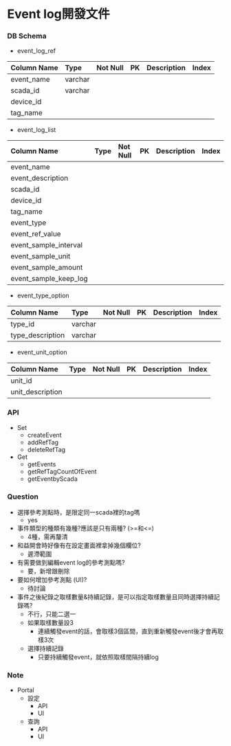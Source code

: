 # Event log開發文件

### DB Schema

* event\_log\_ref

| Column Name | Type | Not Null | PK | Description | Index |
| :--- | :--- | :--- | :--- | :--- | :--- |
| event\_name | varchar |  |  |  |  |
| scada\_id | varchar |  |  |  |  |
| device\_id |  |  |  |  |  |
| tag\_name |  |  |  |  |  |

* event\_log\_list

| Column Name | Type | Not Null | PK | Description | Index |
| :--- | :--- | :--- | :--- | :--- | :--- |
| event\_name |  |  |  |  |  |
| event\_description |  |  |  |  |  |
| scada\_id |  |  |  |  |  |
| device\_id |  |  |  |  |  |
| tag\_name |  |  |  |  |  |
| event\_type |  |  |  |  |  |
| event\_ref\_value |  |  |  |  |  |
| event\_sample\_interval |  |  |  |  |  |
| event\_sample\_unit |  |  |  |  |  |
| event\_sample\_amount |  |  |  |  |  |
| event\_sample\_keep\_log |  |  |  |  |  |

* event\_type\_option

| Column Name | Type | Not Null | PK | Description | Index |
| :--- | :--- | :--- | :--- | :--- | :--- |
| type\_id | varchar |  |  |  |  |
| type\_description | varchar |  |  |  |  |

* event\_unit\_option

| Column Name | Type | Not Null | PK | Description | Index |
| :--- | :--- | :--- | :--- | :--- | :--- |
| unit\_id |  |  |  |  |  |
| unit\_description |  |  |  |  |  |

### API

* Set
  * createEvent
  * addRefTag
  * deleteRefTag
* Get
  * getEvents
  * getRefTagCountOfEvent
  * getEventbyScada

### Question

* 選擇參考測點時，是限定同一scada裡的tag嗎
  * yes
* 事件類型的種類有幾種?應該是只有兩種? \(&gt;=和&lt;=\)
  * 4種，需再釐清
* 和益開會時好像有在設定畫面裡拿掉幾個欄位? 
  * 遲滯範圍
* 有需要做到編輯event log的參考測點嗎?
  * 要，新增跟刪除
* 要如何增加參考測點 \(UI\)?
  * 待討論
* 事件之後紀錄之取樣數量&持續記錄，是可以指定取樣數量且同時選擇持續記錄嗎?
  * 不行，只能二選一
  * 如果取樣數量設3
    * 連續觸發event的話，會取樣3個區間，直到重新觸發event後才會再取樣3次
  * 選擇持續記錄
    * 只要持續觸發event，就依照取樣間隔持續log

### Note

* Portal
  * 設定
    * API
    * UI
  * 查詢
    * API
    * UI



